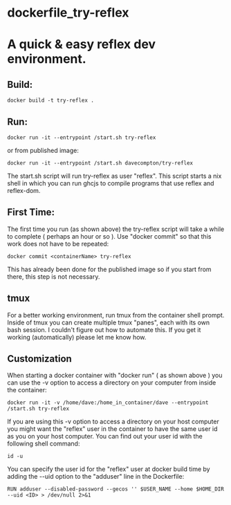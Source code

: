 # dockerfile_try-reflex 
# A quick & easy reflex dev environment.

## Build:
    docker build -t try-reflex .

## Run:
    docker run -it --entrypoint /start.sh try-reflex

or from published image:

    docker run -it --entrypoint /start.sh davecompton/try-reflex

The start.sh script will run try-reflex as user "reflex".  This script starts a nix shell in which you can run ghcjs to compile programs that use reflex and reflex-dom.

## First Time:

The first time you run (as shown above) the try-reflex script will take a while to complete ( perhaps an hour or so ).  Use "docker commit" so that this work does not have to be repeated:

    docker commit <containerName> try-reflex

This has already been done for the published image so if you start from there, this step is not necessary.

## tmux

For a better working environment, run tmux from the container shell prompt.  Inside of tmux you can create multiple tmux "panes", each with its own bash session.  I couldn't figure out how to automate this.  If you get it working (automatically) please let me know how.

## Customization

When starting a docker container with "docker run" ( as shown above ) you can use the -v option to access a directory on your computer from inside the container:

    docker run -it -v /home/dave:/home_in_container/dave --entrypoint /start.sh try-reflex

If you are using this -v option to access a directory on your host computer you might want the "reflex" user in the container to have the same user id as you on your host computer.  You can find out your user id with the following shell command:
    
    id -u 

You can specify the user id for the "reflex" user at docker build time by adding the --uid option to the "adduser" line in the Dockerfile:

    RUN adduser --disabled-password --gecos '' $USER_NAME --home $HOME_DIR --uid <ID> > /dev/null 2>&1 
